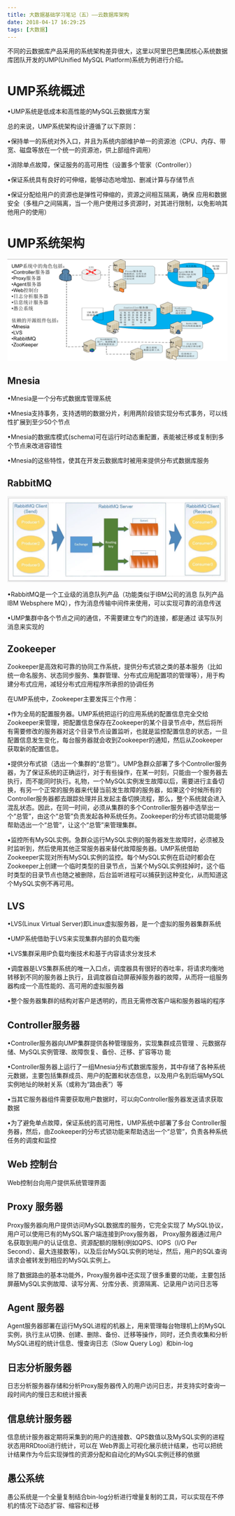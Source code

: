 ```yaml
---
title: 大数据基础学习笔记（五）——云数据库架构
date: 2018-04-17 16:29:25
tags: [大数据]
---
```

不同的云数据库产品采用的系统架构差异很大，这里以阿里巴巴集团核心系统数据库团队开发的UMP(Unified MySQL Platform)系统为例进行介绍。

# UMP系统概述

•UMP系统是低成本和高性能的MySQL云数据库方案

总的来说，UMP系统架构设计遵循了以下原则：

•保持单一的系统对外入口，并且为系统内部维护单一的资源池（CPU、内存、带宽、磁盘等放在一个统一的资源池，供上部组件调用）

•消除单点故障，保证服务的高可用性（设置多个管家（Controller））

•保证系统具有良好的可伸缩，能够动态地增加、删减计算与存储节点

•保证分配给用户的资源也是弹性可伸缩的，资源之间相互隔离，确保
应用和数据安全（多租户之间隔离，当一个用户使用过多资源时，对其进行限制，以免影响其他用户的使用）

# UMP系统架构

![UMP系统架构](./1.png)

## Mnesia

•Mnesia是一个分布式数据库管理系统

•Mnesia支持事务，支持透明的数据分片，利用两阶段锁实现分布式事务，可以线性扩展到至少50个节点

•Mnesia的数据库模式(schema)可在运行时动态重配置，表能被迁移或复制到多个节点来改进容错性

•Mnesia的这些特性，使其在开发云数据库时被用来提供分布式数据库服务

## RabbitMQ

![RabbitMQ](./2.png)

•RabbitMQ是一个工业级的消息队列产品（功能类似于IBM公司的消息
队列产品IBM Websphere MQ），作为消息传输中间件来使用，可以实现可靠的消息传送

•UMP集群中各个节点之间的通信，不需要建立专门的连接，都是通过
读写队列消息来实现的

## Zookeeper

Zookeeper是高效和可靠的协同工作系统，提供分布式锁之类的基本服务（比如统一命名服务、状态同步服务、集群管理、分布式应用配置项的管理等），用于构建分布式应用，减轻分布式应用程序所承担的协调任务

在UMP系统中，Zookeeper主要发挥三个作用：

•作为全局的配置服务器。UMP系统把运行的应用系统的配置信息完全交给Zookeeper来管理，把配置信息保存在Zookeeper的某个目录节点中，然后将所有需要修改的服务器对这个目录节点设置监听，也就是监控配置信息的状态，一旦配置信息发生变化，每台服务器就会收到Zookeeper的通知，然后从Zookeeper获取新的配置信息。

•提供分布式锁（选出一个集群的“总管”）。UMP急群众部署了多个Controller服务器，为了保证系统的正确运行，对于有些操作，在某一时刻，只能由一个服务器去执行，而不能同时执行。礼物，一个MySQL实例发生故障以后，需要进行主备切换，有另一个正常的服务器来代替当前发生故障的服务器，如果这个时候所有的Controller服务器都去跟踪处理并且发起主备切换流程，那么，整个系统就会进入混乱状态。因此，在同一时间，必须从集群的多个Controller服务器中选举出一个“总管”，由这个“总管”负责发起各种系统任务。Zookeeper的分布式锁功能能够帮助选出一个“总管”，让这个“总管”来管理集群。

•监控所有MySQL实例。急群众运行MySQL实例的服务器发生故障时，必须被及时监听到，然后使用其他正常服务器来替代故障服务器。UMP系统借助Zookeeper实现对所有MySQL实例的监控。每个MySQL实例在启动时都会在Zookeeper上创建一个临时类型的目录节点，当某个MySQL实例挂掉时，这个临时类型的目录节点也随之被删除，后台监听进程可以捕获到这种变化，从而知道这个MySQL实例不再可用。

## LVS

•LVS(Linux Virtual Server)即Linux虚拟服务器，是一个虚拟的服务器集群系统

•UMP系统借助于LVS来实现集群内部的负载均衡

•LVS集群采用IP负载均衡技术和基于内容请求分发技术

•调度器是LVS集群系统的唯一入口点，调度器具有很好的吞吐率，将请求均衡地转移到不同的服务器上执行，且调度器自动屏蔽掉服务器的故障，从而将一组服务器构成一个高性能的、高可用的虚拟服务器

•整个服务器集群的结构对客户是透明的，而且无需修改客户端和服务器端的程序

## Controller服务器

•Controller服务器向UMP集群提供各种管理服务，实现集群成员管理
、元数据存储、MySQL实例管理、故障恢复、备份、迁移、扩容等功
能

•Controller服务器上运行了一组Mnesia分布式数据库服务，其中存储了各种系统元数据，主要包括集群成员、用户的配置和状态信息，以及用户名到后端MySQL实例地址的映射关系（或称为“路由表”）等

•当其它服务器组件需要获取用户数据时，可以向Controller服务器发送请求获取数据

•为了避免单点故障，保证系统的高可用性，UMP系统中部署了多台
Controller服务器，然后，由Zookeeper的分布式锁功能来帮助选出一个“总管”，负责各种系统任务的调度和监控

## Web 控制台

Web控制台向用户提供系统管理界面

## Proxy 服务器

Proxy服务器向用户提供访问MySQL数据库的服务，它完全实现了
MySQL协议，用户可以使用已有的MySQL客户端连接到Proxy服务器，
Proxy服务器通过用户名获取到用户的认证信息、资源配额的限制(例如QPS、IOPS（I/O Per Second）、最大连接数等)，以及后台MySQL实例的地址，然后，用户的SQL查询请求会被转发到相应的MySQL实例上。

除了数据路由的基本功能外，Proxy服务器中还实现了很多重要的功能，主要包括屏蔽MySQL实例故障、读写分离、分库分表、资源隔离、记录用户访问日志等

## Agent 服务器

Agent服务器部署在运行MySQL进程的机器上，用来管理每台物理机上的MySQL实例，执行主从切换、创建、删除、备份、迁移等操作，同时，还负责收集和分析MySQL进程的统计信息、慢查询日志（Slow Query Log）和bin-log

## 日志分析服务器

日志分析服务器存储和分析Proxy服务器传入的用户访问日志，并支持实时查询一段时间内的慢日志和统计报表

## 信息统计服务器

信息统计服务器定期将采集到的用户的连接数、QPS数值以及MySQL实例的进程状态用RRDtool进行统计，可以在 Web界面上可视化展示统计结果，也可以把统计结果作为今后实现弹性的资源分配和自动化的MySQL实例迁移的依据

## 愚公系统

愚公系统是一个全量复制结合bin-log分析进行增量复制的工具，可以实现在不停机的情况下动态扩容、缩容和迁移